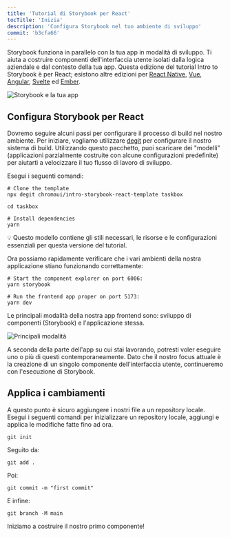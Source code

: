```yaml
---
title: 'Tutorial di Storybook per React'
tocTitle: 'Inizia'
description: 'Configura Storybook nel tuo ambiente di sviluppo'
commit: 'b3cfa66'
---
```


Storybook funziona in parallelo con la tua app in modalità di sviluppo. Ti aiuta a costruire componenti dell'interfaccia utente isolati dalla logica aziendale e dal contesto della tua app. Questa edizione del tutorial Intro to Storybook è per React; esistono altre edizioni per [React Native](/intro-to-storybook/react-native/en/get-started), [Vue](/intro-to-storybook/vue/en/get-started), [Angular](/intro-to-storybook/angular/en/get-started), [Svelte](/intro-to-storybook/svelte/en/get-started) ed [Ember](/intro-to-storybook/ember/en/get-started).

![Storybook e la tua app](/intro-to-storybook/storybook-relationship.jpg)

## Configura Storybook per React

Dovremo seguire alcuni passi per configurare il processo di build nel nostro ambiente. Per iniziare, vogliamo utilizzare [degit](https://github.com/Rich-Harris/degit) per configurare il nostro sistema di build. Utilizzando questo pacchetto, puoi scaricare dei "modelli" (applicazioni parzialmente costruite con alcune configurazioni predefinite) per aiutarti a velocizzare il tuo flusso di lavoro di sviluppo.

Esegui i seguenti comandi:

```shell:clipboard=false
# Clone the template
npx degit chromaui/intro-storybook-react-template taskbox

cd taskbox

# Install dependencies
yarn
```

<div class="aside">
💡 Questo modello contiene gli stili necessari, le risorse e le configurazioni essenziali per questa versione del tutorial.
</div>

Ora possiamo rapidamente verificare che i vari ambienti della nostra applicazione stiano funzionando correttamente:

```shell:clipboard=false
# Start the component explorer on port 6006:
yarn storybook

# Run the frontend app proper on port 5173:
yarn dev
```

Le principali modalità della nostra app frontend sono: sviluppo di componenti (Storybook) e l'applicazione stessa.

![Principali modalità](/intro-to-storybook/app-main-modalities-react.png)

A seconda della parte dell'app su cui stai lavorando, potresti voler eseguire uno o più di questi contemporaneamente. Dato che il nostro focus attuale è la creazione di un singolo componente dell'interfaccia utente, continueremo con l'esecuzione di Storybook.

## Applica i cambiamenti

A questo punto è sicuro aggiungere i nostri file a un repository locale. Esegui i seguenti comandi per inizializzare un repository locale, aggiungi e applica le modifiche fatte fino ad ora.

```shell
git init
```

Seguito da:

```shell
git add .
```

Poi:

```shell
git commit -m "first commit"
```

E infine:

```shell
git branch -M main
```

Iniziamo a costruire il nostro primo componente!
